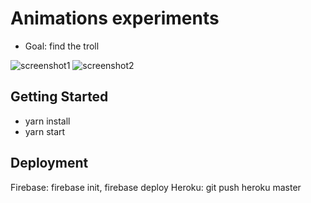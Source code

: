 # Animations experiments

- Goal: find the troll

![screenshot1](https://countries-389d9.firebaseapp.com/screenshot-1.png)
![screenshot2](https://countries-389d9.firebaseapp.com/screenshot-2.png)


## Getting Started

- yarn install
- yarn start

## Deployment

Firebase: firebase init, firebase deploy
Heroku: git push heroku master
